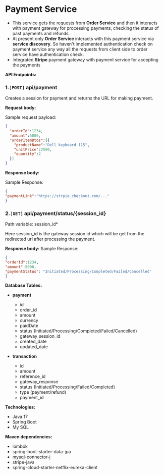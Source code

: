 # Payment Service
* This service gets the requests from **Order Service** and then it interacts with payment gateway for processing payments, checking the status of past payments and refunds.
* At present only **Order Service** interacts with this payment service via **service discovery**. So haven't implemented authentication check on payment service any way all the requests from client side to order service have authentication check.
* Integrated **Stripe** payment gateway with payment service for accepting the payments

**API Endpoints:**

### 1.`[POST]` api/payment
Creates a session for payment and returns the URL for making payment.

**Request body:**

Sample request payload:
````json
{
  "orderId":1234,
  "amount":5000,
  "orderItemDtos":[{
    "productName":"Dell keyboard 115",
    "unitPrice":2500,
    "quantity":2
  }]
} 
````


**Response body:**

Sample Response:
````json
{
"paymentLink":"https://strpie.checkout.com/..."
}
````   

### 2.`[GET]` api/payment/status/{session_id}

Path variable: session_id*

Here session_id is the gateway session id which will be get from the redirected url after processing the payment.

**Response body:**
Sample Response:
````json
{
"orderId":1234,
"amount":5000,
"paymentStatus": "Initiated/Processing/Completed/Failed/Cancelled"
}
````

**Database Tables:**
* **payment**
  * id
  * order_id
  * amount
  * currency
  * paidDate
  * status (Initiated/Processing/Completed/Failed/Cancelled)
  * gateway_session_id
  * created_date
  * updated_date

* **transaction**
  * id
  * amount
  * reference_id
  * gateway_response
  * status (Initiated/Processing/Failed/Completed)
  * type (payment/refund)
  * payment_id 

**Technologies:**
* Java 17
* Spring Boot
* My SQL

**Maven dependencies:**
* lombok
* spring-boot-starter-data-jpa
* mysql-connector-j
* stripe-java
* spring-cloud-starter-netflix-eureka-client


   

